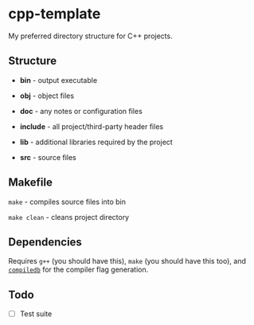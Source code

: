 # cpp-template
My preferred directory structure for C++ projects.

## Structure

- **bin** - output executable

- **obj** - object files

- **doc** - any notes or configuration files

- **include** - all project/third-party header files

- **lib** - additional libraries required by the project

- **src** - source files

## Makefile

`make` - compiles source files into bin

`make clean` - cleans project directory

## Dependencies

Requires `g++` (you should have this), `make` (you should have this too), and [`compiledb`](https://github.com/nickdiego/compiledb) for the 
compiler flag generation.

## Todo

- [ ] Test suite
